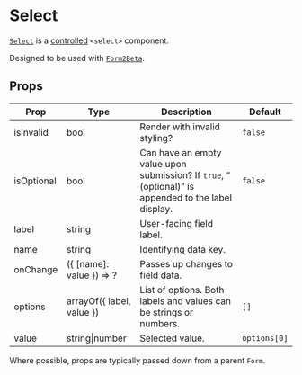 # Select

[`Select`](/src/components/Form2Beta/Select/index.js) is a [controlled](https://facebook.github.io/react/docs/forms.html#controlled-components) `<select>` component.

Designed to be used with [`Form2Beta`](/docs/components/Form.md).

## Props

Prop|Type|Description|Default
---|---|---|---
isInvalid|bool|Render with invalid styling?|`false`
isOptional|bool|Can have an empty value upon submission? If `true`, “ (optional)” is appended to the label display.|`false`
label|string|User-facing field label.|
name|string|Identifying data key.|
onChange|({ [name]: value }) => ?|Passes up changes to field data.|
options|arrayOf({ label, value })|List of options. Both labels and values can be strings or numbers.|`[]`
value|string\|number|Selected value.|`options[0]`

Where possible, props are typically passed down from a parent `Form`.
